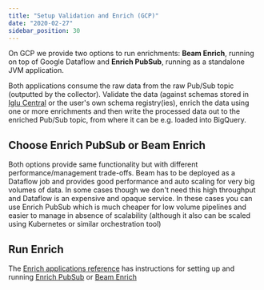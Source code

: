 ```yaml
---
title: "Setup Validation and Enrich (GCP)"
date: "2020-02-27"
sidebar_position: 30
---
```


On GCP we provide two options to run enrichments: **Beam Enrich**, running on top of Google Dataflow and **Enrich PubSub**, running as a standalone JVM application.

Both applications consume the raw data from the raw Pub/Sub topic (outputted by the collector). Validate the data (against schemas stored in [Iglu Central](https://github.com/snowplow/iglu-central/) or the user's own schema registry(ies), enrich the data using one or more enrichments and then write the processed data out to the enriched Pub/Sub topic, from where it can be e.g. loaded into BigQuery.

## Choose Enrich PubSub or Beam Enrich

Both options provide same functionality but with different performance/management trade-offs. Beam has to be deployed as a Dataflow job and provides good performance and auto scaling for very big volumes of data. In some cases though we don't need this high throughput and Dataflow is an expensive and opaque service. In these cases you can use Enrich PubSub which is much cheaper for low volume pipelines and easier to manage in absence of scalability (although it also can be scaled using Kubernetes or similar orchestration tool)

## Run Enrich

The [Enrich applications reference](/docs/pipeline-components-and-applications/enrichment-components/index.md) has instructions for setting up and running [Enrich PubSub](/docs/pipeline-components-and-applications/enrichment-components/enrich-pubsub/index.md) or [Beam Enrich](/docs/pipeline-components-and-applications/enrichment-components/beam-enrich.md)
